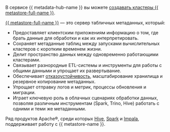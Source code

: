 В сервисе {{ metadata-hub-name }} вы можете [создавать кластеры {{ metastore-full-name }}](../../metadata-hub/operations/metastore/cluster-create.md).

[{{ metastore-full-name }}](https://cwiki.apache.org/confluence/display/hive/design#Design-Metastore) — это сервер табличных метаданных, который:

* Предоставляет клиентским приложениям информацию о том, где брать данные для обработки и как их интерпретировать.
* Сохраняет метаданные таблиц между запусками вычислительных кластеров с коротким временем жизни.
* Делит пространство данных между одновременно работающими кластерами.
* Связывает разнородные ETL-системы и инструменты для работы с общими данными и упрощает их развертывание.
* Обеспечивает [отказоустойчивость](../../architecture/fault-tolerance.md), масштабирование хранилища и резервное копирование метаданных.
* Упрощает отправку логов и метрик, процессы обновления и миграции.
* Играет ключевую роль в облачных сценариях обработки данных, позволяя различным инструментам (Spark, Trino, Hive) работать с одними и теми же метаданными.

Ряд продуктов Apache®, среди которых [Hive](https://hive.apache.org/), [Spark](https://spark.apache.org/) и [Impala](https://impala.apache.org/overview.html), поддерживает работу с {{ metastore-name }}.